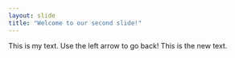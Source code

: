 ```yaml
---
layout: slide
title: "Welcome to our second slide!"
---
```

This is my text.
Use the left arrow to go back!
This is the new text.
